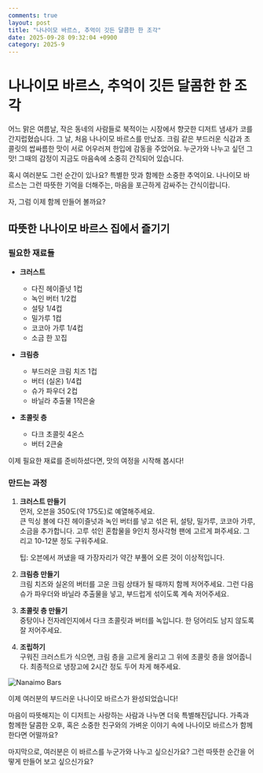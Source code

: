 ```yaml
---
comments: true
layout: post
title: "나나이모 바르스, 추억이 깃든 달콤한 한 조각"
date: 2025-09-28 09:32:04 +0900
category: 2025-9
---
```


# 나나이모 바르스, 추억이 깃든 달콤한 한 조각

어느 맑은 여름날, 작은 동네의 사람들로 북적이는 시장에서 향긋한 디저트 냄새가 코를 간지럽혔습니다. 그 날, 처음 나나이모 바르스를 만났죠. 크림 같은 부드러운 식감과 초콜릿의 쌉싸름한 맛이 서로 어우러져 한입에 감동을 주었어요. 누군가와 나누고 싶던 그 맛! 그때의 감정이 지금도 마음속에 소중히 간직되어 있습니다. 

혹시 여러분도 그런 순간이 있나요? 특별한 맛과 함께한 소중한 추억이요. 나나이모 바르스는 그런 따뜻한 기억을 더해주는, 마음을 포근하게 감싸주는 간식이랍니다.

자, 그럼 이제 함께 만들어 볼까요?

## 따뜻한 나나이모 바르스 집에서 즐기기

### 필요한 재료들

- **크러스트**  
  - 다진 헤이즐넛 1컵  
  - 녹인 버터 1/2컵  
  - 설탕 1/4컵  
  - 밀가루 1컵  
  - 코코아 가루 1/4컵  
  - 소금 한 꼬집  

- **크림층**  
  - 부드러운 크림 치즈 1컵  
  - 버터 (실온) 1/4컵  
  - 슈가 파우더 2컵  
  - 바닐라 추출물 1작은술  

- **초콜릿 층**  
  - 다크 초콜릿 4온스  
  - 버터 2큰술  

이제 필요한 재료를 준비하셨다면, 맛의 여정을 시작해 봅시다!

### 만드는 과정

1. **크러스트 만들기**  
   먼저, 오븐을 350도(약 175도)로 예열해주세요.  
   큰 믹싱 볼에 다진 헤이즐넛과 녹인 버터를 넣고 섞은 뒤, 설탕, 밀가루, 코코아 가루, 소금을 추가합니다. 고루 섞인 혼합물을 9인치 정사각형 팬에 고르게 펴주세요. 그리고 10-12분 정도 구워주세요.  

   팁: 오븐에서 꺼냈을 때 가장자리가 약간 부풀어 오른 것이 이상적입니다.

2. **크림층 만들기**  
   크림 치즈와 실온의 버터를 고운 크림 상태가 될 때까지 함께 저어주세요. 그런 다음 슈가 파우더와 바닐라 추출물을 넣고, 부드럽게 섞이도록 계속 저어주세요.

3. **초콜릿 층 만들기**  
   중탕이나 전자레인지에서 다크 초콜릿과 버터를 녹입니다. 한 덩어리도 남지 않도록 잘 저어주세요.

4. **조립하기**  
   구워진 크러스트가 식으면, 크림 층을 고르게 올리고 그 위에 초콜릿 층을 얹어줍니다. 최종적으로 냉장고에 2시간 정도 두어 차게 해주세요.

![Nanaimo Bars](https://www.themealdb.com/images/media/meals/vwuprt1511813703.jpg)

이제 여러분의 부드러운 나나이모 바르스가 완성되었습니다!

마음이 따뜻해지는 이 디저트는 사랑하는 사람과 나누면 더욱 특별해진답니다. 가족과 함께한 달콤한 오후, 혹은 소중한 친구와의 가벼운 이야기 속에 나나이모 바르스가 함께 한다면 어떨까요? 

마지막으로, 여러분은 이 바르스를 누군가와 나누고 싶으신가요? 그런 따뜻한 순간을 어떻게 만들어 보고 싶으신가요?